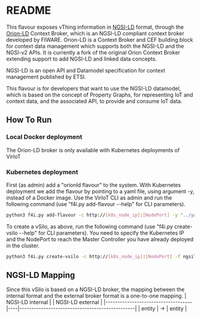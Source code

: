 # README

This flavour exposes vThing information in [NGSI-LD](https://www.etsi.org/deliver/etsi_gs/CIM/001_099/009/01.02.02_60/gs_CIM009v010202p.pdf) format, through the [Orion-LD](https://github.com/FIWARE/context.Orion-LD) Context Broker, which is an NGSI-LD compliant context broker developed by FIWARE. Orion-LD is a Context Broker and CEF building block for context data management which supports both the NGSI-LD and the NGSI-v2 APIs. It is currently a fork of the original Orion Context Broker extending support to add NGSI-LD and linked data concepts.

NGSI-LD is an open API and Datamodel specification for context management published by ETSI.

This flavour is for developers that want to use the NGSI-LD datamodel, which is based on the concept of Property Graphs, for representing IoT and context data, and the associated API, to provide and consume IoT data.


## How To Run

### Local Docker deployment

The Orion-LD broker is only available with Kubernetes deployments of VirIoT  

### Kubernetes deployment

First (as admin) add a "orionld flavour" to the system. With Kubernetes deployment we add the flavour by pointing to a yaml file, using argument -y, instead of a Docker image. Use the VirIoT CLI as admin and run the following command  (use "f4i.py add-flavour --help" for CLI parameters).

```bash
python3 f4i.py add-flavour -c http://[k8s_node_ip]:[NodePort] -y "../yaml/flavours-ngsild-orionld-multicontainer.yaml" -f ngsild-orionld-f -d "silo with a OrionLD NGSI-LD broker" -s '{"brokerport":1026}'
```

To create a vSilo, as above, run the following command (use "f4i.py create-vsilo --help" for CLI parameters). You need to specify the Kubernetes IP and the NodePort to reach the Master Controller you have already deployed in the cluster.

```bash
python3 f4i.py create-vsilo -c http://[k8s_node_ip]:[NodePort] -f ngsild-orionld-f -t tenant1 -s Silo1  
```


## NGSI-LD Mapping
Since this vSilo is based on a NGSI-LD broker, the mapping between the internal format and the external broker format is a one-to-one mapping.
| NGSI-LD internal                   |    | NGSI-LD external                               |
|------------------------------------|----|------------------------------------------------|
| entity                             | -> | entity                                         |

